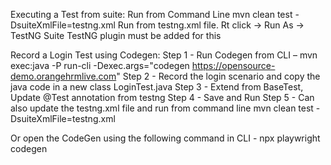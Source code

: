 Executing a Test from suite:
Run from Command Line  mvn clean test -DsuiteXmlFile=testng.xml
Run from testng.xml file. Rt click → Run As → TestNG Suite  TestNG plugin must be added for this


Record a Login Test using Codegen:
Step 1 - Run Codegen from CLI – mvn exec:java -P run-cli -Dexec.args="codegen https://opensource-demo.orangehrmlive.com"
Step 2 - Record the login scenario and copy the java code in a new class LoginTest.java
Step 3 - Extend from BaseTest, Update @Test annotation from testng
Step 4 - Save and Run
Step 5 - Can also update the testng.xml file and run from command line
mvn clean test -DsuiteXmlFile=testng.xml

Or open the CodeGen using the following command in CLI - npx playwright codegen